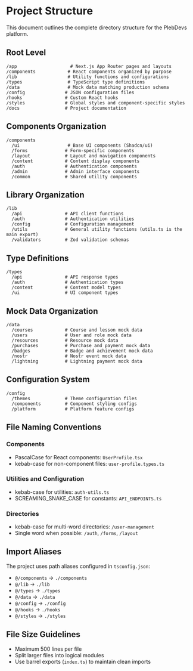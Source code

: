 # Project Structure

This document outlines the complete directory structure for the PlebDevs platform.

## Root Level

```
/app                    # Next.js App Router pages and layouts
/components            # React components organized by purpose
/lib                   # Utility functions and configurations
/types                 # TypeScript type definitions
/data                  # Mock data matching production schema
/config               # JSON configuration files
/hooks                # Custom React hooks
/styles               # Global styles and component-specific styles
/docs                 # Project documentation
```

## Components Organization

```
/components
  /ui                  # Base UI components (Shadcn/ui)
  /forms              # Form-specific components
  /layout             # Layout and navigation components
  /content            # Content display components
  /auth               # Authentication components
  /admin              # Admin interface components
  /common             # Shared utility components
```

## Library Organization

```
/lib
  /api                # API client functions
  /auth               # Authentication utilities
  /config             # Configuration management
  /utils              # General utility functions (utils.ts is the main export)
  /validators         # Zod validation schemas
```

## Type Definitions

```
/types
  /api                # API response types
  /auth               # Authentication types
  /content            # Content model types
  /ui                 # UI component types
```

## Mock Data Organization

```
/data
  /courses            # Course and lesson mock data
  /users              # User and role mock data
  /resources          # Resource mock data
  /purchases          # Purchase and payment mock data
  /badges             # Badge and achievement mock data
  /nostr              # Nostr event mock data
  /lightning          # Lightning payment mock data
```

## Configuration System

```
/config
  /themes             # Theme configuration files
  /components         # Component styling configs
  /platform           # Platform feature configs
```

## File Naming Conventions

### Components

- PascalCase for React components: `UserProfile.tsx`
- kebab-case for non-component files: `user-profile.types.ts`

### Utilities and Configuration

- kebab-case for utilities: `auth-utils.ts`
- SCREAMING_SNAKE_CASE for constants: `API_ENDPOINTS.ts`

### Directories

- kebab-case for multi-word directories: `/user-management`
- Single word when possible: `/auth`, `/forms`, `/layout`

## Import Aliases

The project uses path aliases configured in `tsconfig.json`:

- `@/components` → `./components`
- `@/lib` → `./lib`
- `@/types` → `./types`
- `@/data` → `./data`
- `@/config` → `./config`
- `@/hooks` → `./hooks`
- `@/styles` → `./styles`

## File Size Guidelines

- Maximum 500 lines per file
- Split larger files into logical modules
- Use barrel exports (`index.ts`) to maintain clean imports
